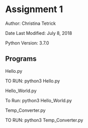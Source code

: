 # Assignment 1

Author: Christina Tetrick

Date Last Modified: July 8, 2018

Python Version: 3.7.0

## Programs 

Hello.py

TO RUN: python3 Hello.py

Hello_World.py

To Run: python3 Hello_World.py

Temp_Converter.py

TO RUN: python3 Temp_Converter.py

